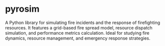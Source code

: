 # pyrosim
A Python library for simulating fire incidents and the response of firefighting resources. It features a grid-based fire spread model, resource dispatch simulation, and performance metrics calculation. Ideal for studying fire dynamics, resource management, and emergency response strategies.
